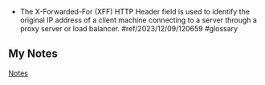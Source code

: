 - The X-Forwarded-For (XFF) HTTP Header field is used to identify the original IP address of a client machine connecting to a server through a proxy server or load balancer. #ref/2023/12/09/120659 #glossary
## My Notes
[Notes](mynotes/xff-notes.md)
